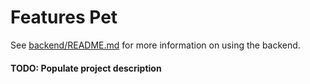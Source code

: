 # Features Pet

See [backend/README.md](backend/README.md) for more information on using the backend.

#### TODO: Populate project description